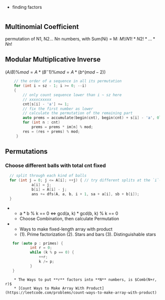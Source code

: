 * finding factors
```cpp
```


## Multinomial Coefficient
permutation of N1, N2... Nn numbers, with Sum(Ni) = M:
$M! / N1! * N2! * ... * Nn!$

## Modular Multiplicative Inverse
$(A / B) \% mod = A * ( B ^ -1 ) \% mod = A * (b \^ (mod -2))$

```cpp
	// the order of a sequence in all its permutation
	for (int i = sz - 1; i >= 0; --i)
    {
	    // only count sequence lower than i ~ sz here
	    // xxxxcxxxxx
        cnt[s[i] - 'a'] += 1;
        // fix the first number as lower
        // calculate the permutation of the remaining part
        auto prems = accumulate(begin(cnt), begin(cnt) + s[i] - 'a', 0l) * ft[sz - i - 1] % mod;
        for (int n : cnt)
            prems = prems * im[n] % mod;
        res = (res + prems) % mod;
	 }
```


## Permutations

### Choose different balls with total cnt fixed

```c++
  // split through each kind of balls
  for (int j = 0; j <= A[i]; ++j) { // try different splits at the `i`-th element, i.e. a[i] + b[i] = A[i]
            a[i] = j;
            b[i] = A[i] - j;
            ans += dfs(A, a, b, i + 1, sa + a[i], sb + b[i]);
  }
```


* 
	* a * b % k == 0 <=> gcd(a, k) * gcd(b, k) % k == 0
	* Choose Combination, then calculate Permutation


* 
	* Ways to make fixed-length array with product
	* (1). Prime factorization (2). Stars and bars (3). Distinguishable stars
	```cpp
    for (auto p : primes) {
            int r = 0;
            while (k % p == 0) {
                ++r;
                k /= p;
		    }     
    }
```
	* The Ways to put **r** factors into **N** numbers, is $Comb(N+r, r)$
	* [Count Ways to Make Array With Product](https://leetcode.com/problems/count-ways-to-make-array-with-product)
